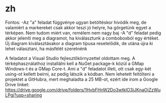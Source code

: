# zh
Fontos:
-Az "a" feladat függvénye ugyan betöltéskor hívódik meg, de valamiért a markereket csak akkor teszi jó helyre, ha görgetünk egyet a térképen. Nem tudom miért van, remélem nem nagy baj
-A "d" feladat pedig akkor jeleníti meg a diagramot, ha kiválasztunk a comboboxból egy értéket. Új diagram kiválasztásakor a diagram típusa resetelődik, de utána újra ki lehet választani, ha másfélét szeretnénk

A feladatot a Visual Studio fejlesztőkörnyzettel oldottam meg. A térképhasználathoz installálni kell a NuGet package-k közül a GMap Windows-t és a GMap Core-t.
Ami a "d" feladatot illeti, ott csak egy-két using-ot kellett beírni, az pedig látszik a kódban.
Nem lehetett feltölteni a projektet a GitHubra, mert meghaladta a 25 MB-ot, ezért ide írom a Google Drive linket: https://drive.google.com/drive/folders/1HvbFHnW2Do3wtklO3iJKnaOjZzWuLPgj?usp=sharing

